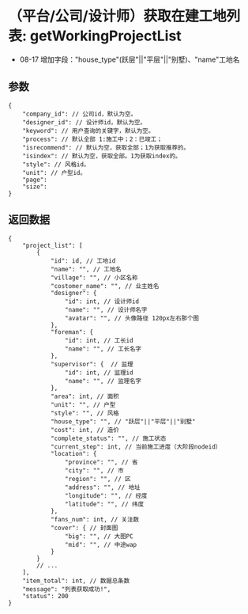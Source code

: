 # （平台/公司/设计师）获取在建工地列表: getWorkingProjectList

- 08-17 增加字段："house_type"(跃层"||"平层"||"别墅)、"name"工地名

## 参数

    {
        "company_id": // 公司id，默认为空。
        "designer_id": // 设计师id，默认为空。
        "keyword": // 用户查询的关键字，默认为空。
        "process": // 默认全部 1:施工中；2：已竣工；
        "isrecommend": // 默认为空，获取全部；1为获取推荐的。
        "isindex": // 默认为空，获取全部。1为获取index的。
        "style": // 风格id。
        "unit": // 户型id。
        "page":
        "size":
    }

## 返回数据

    {
        "project_list": [
            {
                "id": id, // 工地id
                "name": "", // 工地名
                "village": "", // 小区名称
                "costomer_name": "", // 业主姓名
                "designer": {
                    "id": int, // 设计师id
                    "name": "", // 设计师名字
                    "avatar": "", // 头像路径 120px左右那个图
                },
                "foreman": {
                    "id": int, // 工长id
                    "name": "", // 工长名字
                },
                "supervisor": {  // 监理
                    "id": int, // 监理id
                    "name": "", // 监理名字
                },
                "area": int, // 面积
                "unit": "", // 户型
                "style": "", // 风格
                "house_type": "", // "跃层"||"平层"||"别墅"
                "cost": int, // 造价
                "complete_status": "", // 施工状态
                "current_step": int, // 当前施工进度（大阶段nodeid）
                "location": {
                    "province": "", // 省
                    "city": "", // 市
                    "region": "", // 区
                    "address": "", // 地址
                    "longitude": "", // 经度
                    "latitude": "", // 纬度
                },
                "fans_num": int, // 关注数
                "cover": { // 封面图
                    "big": "", // 大图PC
                    "mid": "", // 中途wap
                }
            }
            // ...
        ],
        "item_total": int, // 数据总条数
        "message": "列表获取成功!",
        "status": 200
    }
